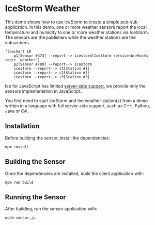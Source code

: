 # IceStorm Weather

This demo shows how to use IceStorm to create a simple pub-sub application. In this demo, one or more weather sensors
report the local temperature and humidity to one or more weather stations via IceStorm. The sensors are the publishers
while the weather stations are the subscribers.

```mermaid
flowchart LR
    p1[Sensor #374] --report--> icestorm[IceStorm service<br>Hosts topic 'weather']
    p2[Sensor #789] --report--> icestorm
    icestorm --report--> s1[Station #1]
    icestorm --report--> s2[Station #2]
    icestorm --report--> s3[Station #3]
```

Ice for JavaScript has limited [server-side support][1], we provide only the sensors implementation in JavaScript.

You first need to start IceStorm and the weather station(s) from a demo written in a language with full server-side
support, such as C++, Python, Java or C#.

## Installation

Before building the sensor, install the dependencies:

```shell
npm install
```

## Building the Sensor

Once the dependencies are installed, build the client application with:

```shell
npm run build
```

## Running the Sensor

After building, run the sensor application with:

```shell
node sensor.js
```

[1]: https://doc.zeroc.com/ice/3.7/language-mappings/javascript-mapping
